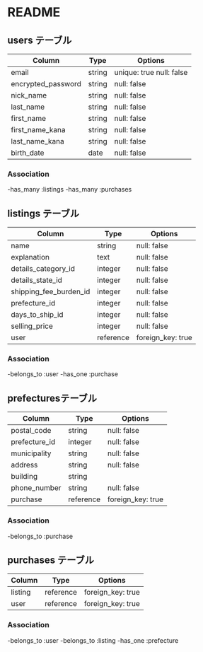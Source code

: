 # README

## users テーブル
| Column                | Type   | Options                  |
| --------------------- | ------ | ------------------------ |
| email                 | string | unique: true null: false |
| encrypted_password    | string | null: false              |
| nick_name             | string | null: false              |
| last_name             | string | null: false              |
| first_name            | string | null: false              |
| first_name_kana       | string | null: false              |
| last_name_kana        | string | null: false              |
| birth_date            | date   | null: false              |


### Association
-has_many :listings
-has_many :purchases

## listings テーブル
| Column                  | Type      | Options           |
| ----------------------- | --------- | ----------------- |
| name                    | string    | null: false       |
| explanation             | text      | null: false       |
| details_category_id     | integer   | null: false       |
| details_state_id        | integer   | null: false       |
| shipping_fee_burden_id  | integer   | null: false       |
| prefecture_id           | integer   | null: false       |
| days_to_ship_id         | integer   | null: false       |
| selling_price           | integer   | null: false       |
| user                    | reference | foreign_key: true |

### Association
-belongs_to :user
-has_one  :purchase

## prefecturesテーブル
| Column        | Type       | Options           |
| ------------- | ---------- | ----------------- |
| postal_code   | string     | null: false       |
| prefecture_id | integer    | null: false       |
| municipality  | string     | null: false       |
| address       | string     | null: false       |
| building      | string     |                   |
| phone_number  | string     | null: false       |
| purchase      | reference  | foreign_key: true |

### Association
-belongs_to :purchase

## purchases テーブル
| Column        | Type       | Options           |
| ------------- | ---------- | ----------------- |
| listing       | reference  | foreign_key: true |
| user          | reference  | foreign_key: true |

### Association
-belongs_to :user
-belongs_to :listing
-has_one    :prefecture